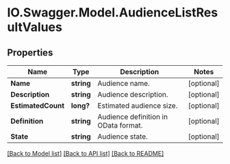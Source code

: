 # IO.Swagger.Model.AudienceListResultValues
## Properties

Name | Type | Description | Notes
------------ | ------------- | ------------- | -------------
**Name** | **string** | Audience name. | [optional] 
**Description** | **string** | Audience description. | [optional] 
**EstimatedCount** | **long?** | Estimated audience size. | [optional] 
**Definition** | **string** | Audience definition in OData format. | [optional] 
**State** | **string** | Audience state. | [optional] 

[[Back to Model list]](../README.md#documentation-for-models) [[Back to API list]](../README.md#documentation-for-api-endpoints) [[Back to README]](../README.md)

